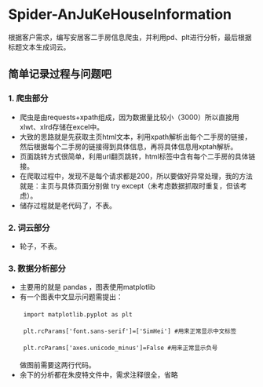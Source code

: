 # Spider-AnJuKeHouseInformation<br>  
根据客户需求，编写安居客二手房信息爬虫，并利用pd、plt进行分析，最后根据标题文本生成词云。

## 简单记录过程与问题吧<br>  

### 1. 爬虫部分<br>
* 爬虫是由requests+xpath组成，因为数据量比较小（3000）所以直接用xlwt、xlrd存储在excel中。<br>  
* 大致的思路就是先获取主页html文本，利用xpath解析出每个二手房的链接，然后根据每个二手房的链接得到具体信息，再将具体信息用xptah解析。<br>  
* 页面跳转方式很简单，利用url翻页跳转，html标签中含有每个二手房的具体链接。<br>  
* 在爬取过程中，发现不是每个请求都是200，所以要做好异常处理，我的方法就是：主页与具体页面分别做 try except（未考虑数据抓取时重复，但该考虑）。<br>  
* 储存过程就是老代码了，不表。<br>  
  
### 2. 词云部分<br>
* 轮子，不表。<br>  
  
### 3. 数据分析部分<br>
* 主要用的就是 pandas ，图表使用matplotlib<br>  
* 有一个图表中文显示问题需提出：<br>  
  ` import matplotlib.pyplot as plt`<br>  
  ` plt.rcParams['font.sans-serif']=['SimHei'] #用来正常显示中文标签`<br>  
  ` plt.rcParams['axes.unicode_minus']=False #用来正常显示负号`<br>  
  做图前需要这两行代码。<br>  
* 余下的分析都在朱皮特文件中，需求注释很全，省略<br>  
  
  
